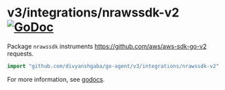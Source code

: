 # v3/integrations/nrawssdk-v2 [![GoDoc](https://godoc.org/github.com/divyanshgaba/go-agent/v3/integrations/nrawssdk-v2?status.svg)](https://godoc.org/github.com/divyanshgaba/go-agent/v3/integrations/nrawssdk-v2)

Package `nrawssdk` instruments https://github.com/aws/aws-sdk-go-v2 requests.

```go
import "github.com/divyanshgaba/go-agent/v3/integrations/nrawssdk-v2"
```

For more information, see
[godocs](https://godoc.org/github.com/divyanshgaba/go-agent/v3/integrations/nrawssdk-v2).
